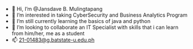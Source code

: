 - 👋 Hi, I’m @Jansdave B. Mulingtapang
- 👀 I’m interested in taking CyberSecurity and Business Analytics Program
- 🌱 I’m still currently learning the basics of java and python
- 💞️ I’m looking to collaborate an IT Specialist with skills that i can learn from him/her, me as a student
- 📫 21-01483@g.batstate-u.edu.ph

<!---
Control IT, Before IT controls you.
--->
